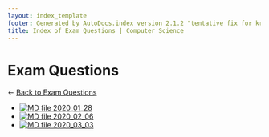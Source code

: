 ```yaml
---
layout: index_template
footer: Generated by AutoDocs.index version 2.1.2 "tentative fix for kramdown weirdness" ⓒ Starwort, 2020
title: Index of Exam Questions | Computer Science
---
```


# Exam Questions

← [Back to Exam Questions](..)

- [![MD file](https://img.icons8.com/windows/512/bb86fc/regular-document.png) 2020_01_28](Paper_1/exam_questions/2020_01_28.md)
- [![MD file](https://img.icons8.com/windows/512/bb86fc/regular-document.png) 2020_02_06](Paper_1/exam_questions/2020_02_06.md)
- [![MD file](https://img.icons8.com/windows/512/bb86fc/regular-document.png) 2020_03_03](Paper_1/exam_questions/2020_03_03.md)
